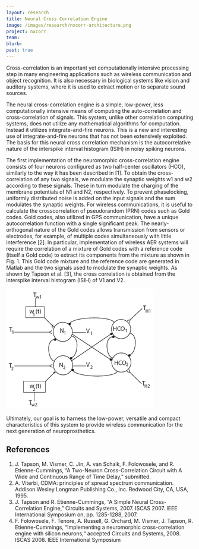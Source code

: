 ```yaml
---
layout: research
title: Neural Cross Correlation Engine
image: /images/research/nxcorr-architecture.png
project: nxcorr
team:
blurb:
past: true
---
```


Cross-correlation is an important yet computationally intensive processing step in many engineering applications such as wireless communication and object recognition. It is also necessary in biological systems like vision and auditory systems, where it is used to extract motion or to separate sound sources.

The neural cross-correlation engine is a simple, low-power, less computationally intensive means of computing the auto-correlation and cross-correlation of signals. This system, unlike other correlation computing systems, does not utilize any mathematical algorithms for computation. Instead it utilizes integrate-and-fire neurons. This is a new and interesting use of integrate-and-fire neurons that has not been extensively exploited. The basis for this neural cross correlation mechanism is the autocorrelative nature of the interspike interval histogram (ISIH) in noisy spiking neurons.

The first implementation of the neuromorphic cross-correlation engine consists of four neurons configured as two half-center oscillators (HCO), similarly to the way it has been described in [1]. To obtain the cross-correlation of any two signals, we modulate the synaptic weights w1 and w2 according to these signals. These in turn modulate the charging of the membrane potentials of N1 and N2, respectively. To prevent phaselocking, uniformly distributed noise is added on the input signals and the sum modulates the synaptic weights. For wireless communications, it is useful to calculate the crosscorrelation of pseudorandom (PRN) codes such as Gold codes. Gold codes, also utilized in GPS communication, have a unique autocorrelation function with a single significant peak. The nearly-orthogonal nature of the Gold codes allows transmission from sensors or electrodes, for example, of multiple codes simultaneously with little interference [2]. In particular, implementation of wireless AER systems will require the correlation of a mixture of Gold codes with a reference code (itself a Gold code) to extract its components from the mixture as shown in Fig. 1. This Gold code mixture and the reference code are generated in Matlab and the two signals used to modulate the synaptic weights. As shown by Tapson et al. [3], the cross correlation is obtained from the interspike interval histogram (ISIH) of V1 and V2.

![Network architecture of the cross correlation engine](/images/research/nxcorr-architecture.png)

Ultimately, our goal is to harness the low-power, versatile and compact characteristics of this system to provide wireless communication for the next generation of neuroprosthetics.


## References

1.  J. Tapson, M. Vismer, C. Jin, A. van Schaik, F. Folowosele, and R. Etienne-Cummings, “A Two-Neuron Cross-Correlation Circuit with A Wide and Continuous Range of Time Delay,” submitted.
2.  A. Viterbi, CDMA: principles of spread spectrum communication. Addison Wesley Longman Publishing Co., Inc. Redwood City, CA, USA, 1995.
3.  J. Tapson and R. Etienne-Cummings, “A Simple Neural Cross- Correlation Engine,” Circuits and Systems, 2007. ISCAS 2007. IEEE International Symposium on, pp. 1285-1288, 2007.
4.  F. Folowosele, F. Tenore, A. Russell, G. Orchard, M. Vismer, J. Tapson, R. Etienne-Cummings, “Implementing a neuromorphic cross-correlation engine with silicon neurons,“ accepted Circuits and Systems, 2008. ISCAS 2008. IEEE International Symposium
